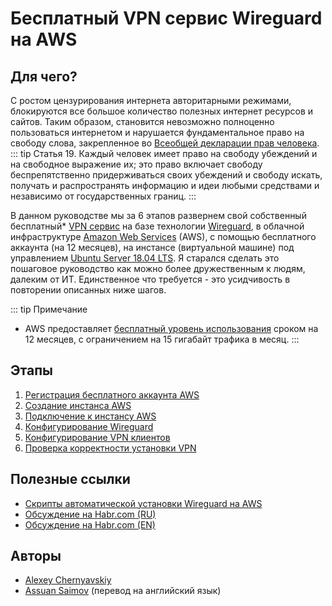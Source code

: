 # Бесплатный VPN сервис Wireguard на AWS

## Для чего?

С ростом цензурирования интернета авторитарными режимами, блокируются все большое количество полезных интернет ресурсов и сайтов.
Таким образом, становится невозможно полноценно пользоваться интернетом и нарушается фундаментальное право на свободу слова, закрепленное во [Всеобщей декларации прав человека](https://www.un.org/ru/documents/decl_conv/declarations/declhr.shtml).
::: tip Статья 19.
Каждый человек имеет право на свободу убеждений и на свободное выражение их; это право включает свободу беспрепятственно придерживаться своих убеждений и свободу искать, получать и распространять информацию и идеи любыми средствами и независимо от государственных границ.
:::

В данном руководстве мы за 6 этапов развернем свой собственный бесплатный* [VPN сервис](https://ru.bmstu.wiki/VPN_(Virtual_Private_Network)) на базе технологии [Wireguard](https://www.wireguard.com/), в облачной инфраструктуре [Amazon Web Services](https://aws.amazon.com/ru/) (AWS), с помощью бесплатного аккаунта (на 12 месяцев), на инстансе (виртуальной машине) под управлением [Ubuntu Server 18.04 LTS](https://www.ubuntu.com/server).
Я старался сделать это пошаговое руководство как можно более дружественным к людям, далеким от ИТ. Единственное что требуется - это усидчивость в повторении описанных ниже шагов.   

::: tip Примечание
* AWS предоставляет [бесплатный уровень использования](https://aws.amazon.com/ru/free/faqs/) сроком на 12 месяцев, с ограничением на 15 гигабайт трафика в месяц.
:::

## Этапы
1. [Регистрация бесплатного аккаунта AWS](aws-account-registration)
2. [Создание инстанса AWS](create-aws-instance)
3. [Подключение к инстансу AWS](connection-to-instance)
4. [Конфигурирование Wireguard](configure-wireguard)
5. [Конфигурирование VPN клиентов](configure-vpn-clients)
6. [Проверка корректности установки VPN](check-the-installation-of-vpn)

## Полезные ссылки
* [Скрипты автоматической установки Wireguard на AWS](https://github.com/isystem-io/wireguard-aws)
* [Обсуждение на Habr.com (RU)](https://habr.com/ru/post/448528/#comments)
* [Обсуждение на Habr.com (EN)]()

## Авторы
* [Alexey Chernyavskiy](https://github.com/alexey-chernyavskiy)
* [Assuan Saimov](https://t.me/saimov) (перевод на английский язык)